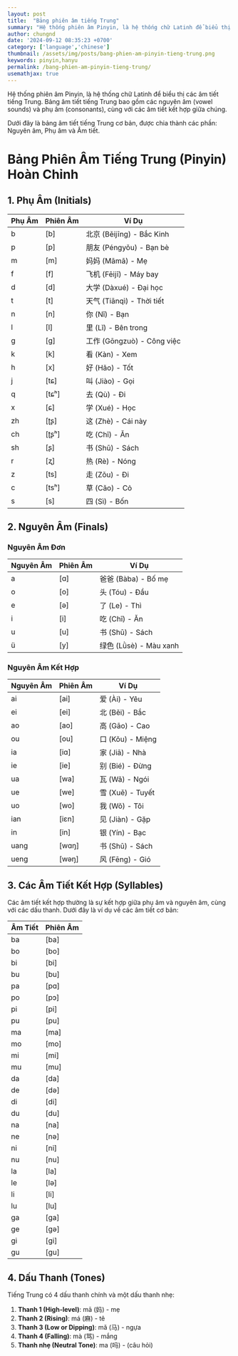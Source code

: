 ```yaml
---
layout: post
title:  "Bảng phiên âm tiếng Trung"
summary: "Hệ thống phiên âm Pinyin, là hệ thống chữ Latinh để biểu thị các âm tiết tiếng Trung."
author: chungnd
date: '2024-09-12 08:35:23 +0700'
category: ['language','chinese']
thumbnail: /assets/img/posts/bang-phien-am-pinyin-tieng-trung.png
keywords: pinyin,hanyu
permalink: /bang-phien-am-pinyin-tieng-trung/
usemathjax: true
---
```



Hệ thống phiên âm Pinyin, là hệ thống chữ Latinh để biểu thị các âm tiết tiếng Trung. Bảng âm tiết tiếng Trung bao gồm các nguyên âm (vowel sounds) và phụ âm (consonants), cùng với các âm tiết kết hợp giữa chúng.

Dưới đây là bảng âm tiết tiếng Trung cơ bản, được chia thành các phần: Nguyên âm, Phụ âm và Âm tiết.
# Bảng Phiên Âm Tiếng Trung (Pinyin) Hoàn Chỉnh

## 1. Phụ Âm (Initials)

| Phụ Âm | Phiên Âm | Ví Dụ              |
|--------|----------|---------------------|
| b      | [b]      | 北京 (Běijīng) - Bắc Kinh |
| p      | [p]      | 朋友 (Péngyǒu) - Bạn bè |
| m      | [m]      | 妈妈 (Māmā) - Mẹ    |
| f      | [f]      | 飞机 (Fēijī) - Máy bay |
| d      | [d]      | 大学 (Dàxué) - Đại học |
| t      | [t]      | 天气 (Tiānqì) - Thời tiết |
| n      | [n]      | 你 (Nǐ) - Bạn       |
| l      | [l]      | 里 (Lǐ) - Bên trong  |
| g      | [ɡ]      | 工作 (Gōngzuò) - Công việc |
| k      | [k]      | 看 (Kàn) - Xem     |
| h      | [x]      | 好 (Hǎo) - Tốt     |
| j      | [tɕ]    | 叫 (Jiào) - Gọi    |
| q      | [tɕʰ]   | 去 (Qù) - Đi       |
| x      | [ɕ]      | 学 (Xué) - Học     |
| zh     | [ʈʂ]    | 这 (Zhè) - Cái này |
| ch     | [ʈʂʰ]   | 吃 (Chī) - Ăn      |
| sh     | [ʂ]      | 书 (Shū) - Sách    |
| r      | [ʐ]      | 热 (Rè) - Nóng     |
| z      | [ts]     | 走 (Zǒu) - Đi      |
| c      | [tsʰ]    | 草 (Cǎo) - Cỏ      |
| s      | [s]      | 四 (Sì) - Bốn      |

## 2. Nguyên Âm (Finals)

### Nguyên Âm Đơn

| Nguyên Âm | Phiên Âm | Ví Dụ                |
|-----------|----------|-----------------------|
| a         | [ɑ]      | 爸爸 (Bàba) - Bố mẹ   |
| o         | [o]      | 头 (Tóu) - Đầu       |
| e         | [ə]      | 了 (Le) - Thì        |
| i         | [i]      | 吃 (Chī) - Ăn        |
| u         | [u]      | 书 (Shū) - Sách      |
| ü         | [y]      | 绿色 (Lǜsè) - Màu xanh |

### Nguyên Âm Kết Hợp

| Nguyên Âm | Phiên Âm | Ví Dụ                  |
|-----------|----------|-------------------------|
| ai        | [ai]     | 爱 (Ài) - Yêu          |
| ei        | [ei]     | 北 (Běi) - Bắc         |
| ao        | [ao]     | 高 (Gāo) - Cao         |
| ou        | [ou]     | 口 (Kǒu) - Miệng       |
| ia        | [iɑ]     | 家 (Jiā) - Nhà         |
| ie        | [ie]     | 别 (Bié) - Đừng        |
| ua        | [wa]     | 瓦 (Wǎ) - Ngói         |
| ue        | [we]     | 雪 (Xuě) - Tuyết       |
| uo        | [wo]     | 我 (Wǒ) - Tôi          |
| ian       | [iɛn]    | 见 (Jiàn) - Gặp        |
| in        | [in]     | 银 (Yín) - Bạc         |
| uang      | [wɑŋ]    | 书 (Shū) - Sách        |
| ueng      | [wəŋ]    | 风 (Fēng) - Gió        |

## 3. Các Âm Tiết Kết Hợp (Syllables)

Các âm tiết kết hợp thường là sự kết hợp giữa phụ âm và nguyên âm, cùng với các dấu thanh. Dưới đây là ví dụ về các âm tiết cơ bản:

| Âm Tiết | Phiên Âm |
|---------|----------|
| ba      | [ba]     |
| bo      | [bo]     |
| bi      | [bi]     |
| bu      | [bu]     |
| pa      | [pɑ]     |
| po      | [pɔ]     |
| pi      | [pi]     |
| pu      | [pu]     |
| ma      | [ma]     |
| mo      | [mo]     |
| mi      | [mi]     |
| mu      | [mu]     |
| da      | [da]     |
| de      | [də]     |
| di      | [di]     |
| du      | [du]     |
| na      | [na]     |
| ne      | [nə]     |
| ni      | [ni]     |
| nu      | [nu]     |
| la      | [la]     |
| le      | [lə]     |
| li      | [li]     |
| lu      | [lu]     |
| ga      | [ɡa]     |
| ge      | [ɡə]     |
| gi      | [ɡi]     |
| gu      | [ɡu]     |

## 4. Dấu Thanh (Tones)

Tiếng Trung có 4 dấu thanh chính và một dấu thanh nhẹ:

1. **Thanh 1 (High-level)**: mā (妈) - mẹ
2. **Thanh 2 (Rising)**: má (麻) - tê
3. **Thanh 3 (Low or Dipping)**: mǎ (马) - ngựa
4. **Thanh 4 (Falling)**: mà (骂) - mắng
5. **Thanh nhẹ (Neutral Tone)**: ma (吗) - (câu hỏi)